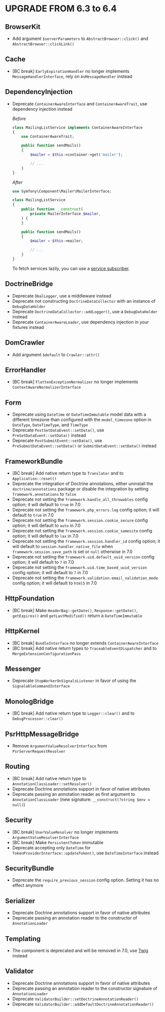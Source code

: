 UPGRADE FROM 6.3 to 6.4
=======================

BrowserKit
----------

 * Add argument `$serverParameters` to `AbstractBrowser::click()` and `AbstractBrowser::clickLink()`

Cache
-----

 * [BC break] `EarlyExpirationHandler` no longer implements `MessageHandlerInterface`, rely on `AsMessageHandler` instead

DependencyInjection
-------------------

 * Deprecate `ContainerAwareInterface` and `ContainerAwareTrait`, use dependency injection instead

   *Before*
   ```php
   class MailingListService implements ContainerAwareInterface
   {
       use ContainerAwareTrait;

       public function sendMails()
       {
           $mailer = $this->container->get('mailer');

           // ...
       }
   }
   ```

   *After*
   ```php
   use Symfony\Component\Mailer\MailerInterface;

   class MailingListService
   {
       public function __construct(
           private MailerInterface $mailer,
       ) {
       }

       public function sendMails()
       {
           $mailer = $this->mailer;

           // ...
       }
   }
   ```

   To fetch services lazily, you can use a [service subscriber](https://symfony.com/doc/6.4/service_container/service_subscribers_locators.html#defining-a-service-subscriber).

DoctrineBridge
--------------

 * Deprecate `DbalLogger`, use a middleware instead
 * Deprecate not constructing `DoctrineDataCollector` with an instance of `DebugDataHolder`
 * Deprecate `DoctrineDataCollector::addLogger()`, use a `DebugDataHolder` instead
 * Deprecate `ContainerAwareLoader`, use dependency injection in your fixtures instead

DomCrawler
----------

 * Add argument `$default` to `Crawler::attr()`

ErrorHandler
------------

 * [BC break] `FlattenExceptionNormalizer` no longer implements `ContextAwareNormalizerInterface`

Form
----

 * Deprecate using `DateTime` or `DateTimeImmutable` model data with a different timezone than configured with the
   `model_timezone` option in `DateType`, `DateTimeType`, and `TimeType`
 * Deprecate `PostSetDataEvent::setData()`, use `PreSetDataEvent::setData()` instead
 * Deprecate `PostSubmitEvent::setData()`, use `PreSubmitDataEvent::setData()` or `SubmitDataEvent::setData()` instead

FrameworkBundle
---------------

 * [BC break] Add native return type to `Translator` and to `Application::reset()`
 * Deprecate the integration of Doctrine annotations, either uninstall the `doctrine/annotations` package or disable
   the integration by setting `framework.annotations` to `false`
 * Deprecate not setting the `framework.handle_all_throwables` config option; it will default to `true` in 7.0
 * Deprecate not setting the `framework.php_errors.log` config option; it will default to `true` in 7.0
 * Deprecate not setting the `framework.session.cookie_secure` config option; it will default to `auto` in 7.0
 * Deprecate not setting the `framework.session.cookie_samesite` config option; it will default to `lax` in 7.0
 * Deprecate not setting the `framework.session.handler_id` config option; it will default to `session.handler.native_file` when `framework.session.save_path` is set or `null` otherwise in 7.0
 * Deprecate not setting the `framework.uid.default_uuid_version` config option; it will default to `7` in 7.0
 * Deprecate not setting the `framework.uid.time_based_uuid_version` config option; it will default to `7` in 7.0
 * Deprecate not setting the `framework.validation.email_validation_mode` config option; it will default to `html5` in 7.0

HttpFoundation
--------------

 * [BC break] Make `HeaderBag::getDate()`, `Response::getDate()`, `getExpires()` and `getLastModified()` return a `DateTimeImmutable`

HttpKernel
----------

 * [BC break] `BundleInterface` no longer extends `ContainerAwareInterface`
 * [BC break] Add native return types to `TraceableEventDispatcher` and to `MergeExtensionConfigurationPass`

Messenger
---------

 * Deprecate `StopWorkerOnSignalsListener` in favor of using the `SignalableCommandInterface`

MonologBridge
-------------

 * [BC break] Add native return type to `Logger::clear()` and to `DebugProcessor::clear()`

PsrHttpMessageBridge
--------------------

 * Remove `ArgumentValueResolverInterface` from `PsrServerRequestResolver`

Routing
-------

 * [BC break] Add native return type to `AnnotationClassLoader::setResolver()`
 * Deprecate Doctrine annotations support in favor of native attributes
 * Deprecate passing an annotation reader as first argument to `AnnotationClassLoader` (new signature: `__construct(?string $env = null)`)

Security
--------

 * [BC break] `UserValueResolver` no longer implements `ArgumentValueResolverInterface`
 * [BC break] Make `PersistentToken` immutable
 * Deprecate accepting only `DateTime` for `TokenProviderInterface::updateToken()`, use `DateTimeInterface` instead

SecurityBundle
--------------

 * Deprecate the `require_previous_session` config option. Setting it has no effect anymore

Serializer
----------

 * Deprecate Doctrine annotations support in favor of native attributes
 * Deprecate passing an annotation reader to the constructor of `AnnotationLoader`

Templating
----------

 * The component is deprecated and will be removed in 7.0, use [Twig](https://twig.symfony.com) instead

Validator
---------

 * Deprecate Doctrine annotations support in favor of native attributes
 * Deprecate passing an annotation reader to the constructor signature of `AnnotationLoader`
 * Deprecate `ValidatorBuilder::setDoctrineAnnotationReader()`
 * Deprecate `ValidatorBuilder::addDefaultDoctrineAnnotationReader()`

